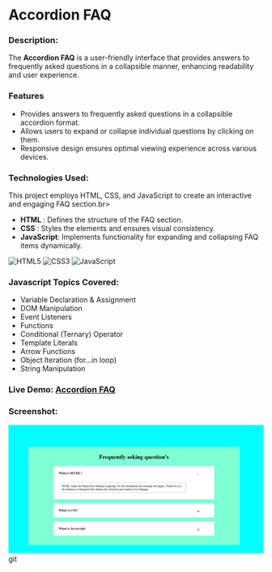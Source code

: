 # Accordion FAQ 

### **Description**:
 The **Accordion FAQ** is a user-friendly interface that provides answers to frequently asked questions in a collapsible manner, enhancing readability and user experience.

### **Features**
- Provides answers to frequently asked questions in a collapsible accordion format.<br>
- Allows users to expand or collapse individual questions by clicking on them.<br>
- Responsive design ensures optimal viewing experience across various devices.



### **Technologies Used**:

This project employs HTML, CSS, and JavaScript to create an interactive and engaging FAQ section.br>

- **HTML**      : Defines the structure of the FAQ section.<br>
- **CSS**       : Styles the elements and ensures visual consistency.<br>
- **JavaScript**: Implements functionality for expanding and collapsing FAQ items dynamically.


![HTML5](https://img.shields.io/badge/html5-%23E34F26.svg?style=for-the-badge&logo=html5&logoColor=white) 
![CSS3](https://img.shields.io/badge/css3-%231572B6.svg?style=for-the-badge&logo=css3&logoColor=white)
![JavaScript](https://img.shields.io/badge/javascript-%23323330.svg?style=for-the-badge&logo=javascript&logoColor=%23F7DF1E)

### **Javascript Topics Covered:**

- Variable Declaration & Assignment
- DOM Manipulation
- Event Listeners
- Functions
- Conditional (Ternary) Operator
- Template Literals
- Arrow Functions
- Object Iteration (for...in loop)
- String Manipulation

### **Live Demo**: [Accordion FAQ ](https://kishan-job.github.io/Accordion-FAQ/)

### **Screenshot**:
![WebsiteImage](./screenshot/image.png)
git 
